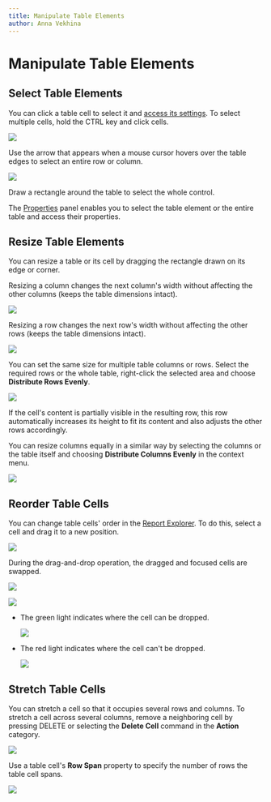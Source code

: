 ```yaml
---
title: Manipulate Table Elements
author: Anna Vekhina
---
```

# Manipulate Table Elements

## Select Table Elements
You can click a table cell to select it and [access its settings](../manipulate-report-elements/select-report-elements-and-access-their-settings.md). To select multiple cells, hold the CTRL key and click cells.

![](../../../../images/eurd-web-table-control-multiple-selected-cells.png)

Use the arrow that appears when a mouse cursor hovers over the table edges to select an entire row or column.

![](../../../../images/eurd-web-table-control-select-rows-and-columns.png)

Draw a rectangle around the table to select the whole control.

The [Properties](../../../report-designer/report-designer-tools/ui-panels/properties-panel.md) panel enables you to select the table element or the entire table and access their properties.

## Resize Table Elements
You can resize a table or its cell by dragging the rectangle drawn on its edge or corner. 

Resizing a column changes the next column's width without affecting the other columns (keeps the table dimensions intact).
	
![](../../../../images/eurd-web-table-control-column-resizing.png)

Resizing a row changes the next row's width without affecting the other rows (keeps the table dimensions intact).
	
![](../../../../images/eurd-web-table-control-row-resizing.png)

You can set the same size for multiple table columns or rows. Select the required rows or the whole table, right-click the selected area and choose **Distribute Rows Evenly**.

![](../../../../images/eurd-web-table-control-distribute-rows-evenly.png)

If the cell's content is partially visible in the resulting row, this row automatically increases its height to fit its content and also adjusts the other rows accordingly.

You can resize columns equally in a similar way by selecting the columns or the table itself and choosing **Distribute Columns Evenly** in the context menu.

![](../../../../images/eurd-web-table-control-distribute-columns-evenly.png)

## Reorder Table Cells

You can change table cells' order in the [Report Explorer](../../report-designer-tools/ui-panels/report-explorer.md). To do this, select a cell and drag it to a new position.

![](../../../../images/eurd-web-table-cells-report-explorer.png)

 During the drag-and-drop operation, the dragged and focused cells are swapped. 

 ![](../../../../images/eurd-web-table-dragged-cells-at-report-explorer.png)  

 ![](../../../../images/eurd-web-table-dragged-cells-at-report.png)  
 
 - The green light indicates where the cell can be dropped. 

    ![](../../../../images/eurd-web-table-green-light.png)  
 
 - The red light indicates where the cell can't be dropped.

    ![](../../../../images/eurd-web-table-cells-red-light.png) 


## Stretch Table Cells
You can stretch a cell so that it occupies several rows and columns. To stretch a cell across several columns, remove a neighboring cell by pressing DELETE or selecting the **Delete Cell** command in the **Action** category.

![](../../../../images/eurd-web-table-control-cell-column-span.png)

Use a table cell's **Row Span** property to specify the number of rows the table cell spans.

![](../../../../images/eurd-web-table-control-cell-rows-span.png)
